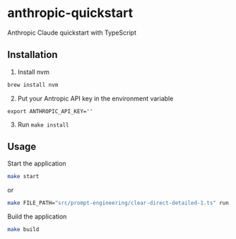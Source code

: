 # anthropic-quickstart

Anthropic Claude quickstart with TypeScript

## Installation

1. Install nvm

```bash
brew install nvm
```

2. Put your Antropic API key in the environment variable

```
export ANTHROPIC_API_KEY=''
```

3. Run `make install`

## Usage

Start the application

```bash
make start
```

or

```bash
make FILE_PATH="src/prompt-engineering/clear-direct-detailed-1.ts" run
```

Build the application

```bash
make build
```
